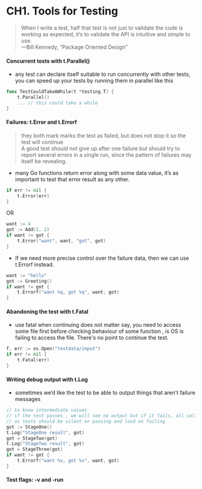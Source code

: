 # CH1. Tools for Testing

>When I write a test, half that test is not just to validate the code is working as expected,
> it’s to validate the API is intuitive and simple to use.   
> —Bill Kennedy, “Package Oriented Design”

#### Concurrent tests with t.Parallel()
- any test can declare itself suitable to run concurrently with other tests,
you can speed up your tests by running them in parallel like this
```Go
func TestCouldTakeAWhile(t *testing.T) {
    t.Parallel()
    ... // this could take a while
}
```

#### Failures: t.Error and t.Errorf 
> they both mark marks the test as failed, but does not stop it so the test will continue  
> A good test should not give up after one failure but should try to report several errors in a single run, 
> since the pattern of failures may itself be revealing.
- many Go functions return error along with some data value, it’s as important to test that error result as any other.
```Go
if err != nil {
    t.Error(err)
}
```
OR
```Go
want := 4
got := Add(2, 2)
if want != got {
    t.Error("want", want, "got", got)
}
```
- If we need more precise control over the failure data, then we can use t.Errorf instead.
```Go
want := "hello"
got := Greeting()
if want != got {
    t.Errorf("want %q, got %q", want, got)
}
```

#### Abandoning the test with t.Fatal
- use fatal when continuing does not matter say, you need to access some file first before checking behaviour of some 
function , is OS is failing to access the file. There's no point to continue the test.
```Go
f, err := os.Open("testdata/input")
if err != nil {
    t.Fatal(err)
}
```

#### Writing debug output with t.Log
- sometimes we’d like the test to be able to output things that aren’t failure messages
```Go
// to know intermediate values
// if the test passes , we will see no output but if it fails, all calls to t.Log() will be shown
// as tests should be silent on passing and loud on failing
got := StageOne()
t.Log("StageOne result", got)
got = StageTwo(got)
t.Log("StageTwo result", got)
got = StageThree(got)
if want != got {
    t.Errorf("want %v, got %v", want, got)
} 
```

#### Test flags: -v and -run





